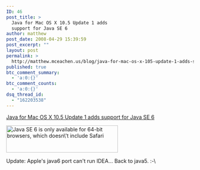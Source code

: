 ```yaml
---
ID: 46
post_title: >
  Java for Mac OS X 10.5 Update 1 adds
  support for Java SE 6
author: matthew
post_date: 2008-04-29 15:39:59
post_excerpt: ""
layout: post
permalink: >
  http://matthew.mceachen.us/blog/java-for-mac-os-x-105-update-1-adds-support-for-java-se-6-46.html
published: true
btc_comment_summary:
  - 'a:0:{}'
btc_comment_counts:
  - 'a:0:{}'
dsq_thread_id:
  - "162203538"
---
```

<a href="http://docs.info.apple.com/article.html?artnum=307403">Java for Mac OS X 10.5 Update 1 adds support for Java SE 6</a>

<img class="alignnone size-medium wp-image-51" title="java6-boo" src="http://matthew.mceachen.us/blog/wp-content/uploads/2008/05/java-preferencesscreensnapz001.jpg" alt="Java SE 6 is only available for 64-bit browsers, which doesn\'t include Safari" width="300" height="73" />

Update: Apple's java6 port can't run IDEA... Back to java5. :-\